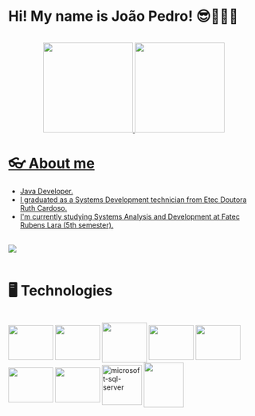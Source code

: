 # Hi! My name is João Pedro! 😎👨🏽‍💻

<br>

<div align="center">
  <a href="https://github.com/JPedro759">
  <img height="180em" src="https://github-readme-stats.vercel.app/api?username=JPedro759&show_icons=true&theme=tokyonight"/>
  <img height="180em" src="https://github-readme-stats.vercel.app/api/top-langs/?username=JPedro759&layout=compact&langs_count=7&theme=tokyonight"/>
</div>

# 👓 About me
<div>
  <ul>
    <li>Java Developer.</li>
    <li>I graduated as a Systems Development technician from Etec Doutora Ruth Cardoso.</li>
    <li>I'm currently studying Systems Analysis and Development at Fatec Rubens Lara (5th semester).</li>
  </ul>
  <br>
  <a href="https://www.linkedin.com/in/joão-pedro-melo-65678322b" target="_blank"><img src="https://img.shields.io/badge/-LinkedIn-%230077B5?style=for-the-badge&logo=linkedin&logoColor=white" target="_blank"></a>
</div>

<br>

# 🖥️ Technologies
<div style="display: inline_block">
 <br>
  <img align="center" height="70" width="90" src="https://cdn.jsdelivr.net/gh/devicons/devicon/icons/javascript/javascript-original.svg" />
  <img align="center" height="70" width="90" src="https://cdn.jsdelivr.net/gh/devicons/devicon/icons/typescript/typescript-original.svg" />
  <img align="center" height="80" width="90" src="https://cdn.jsdelivr.net/gh/devicons/devicon/icons/angularjs/angularjs-plain.svg" />
  <img align="center" height="70" width="90" src="https://cdn.jsdelivr.net/gh/devicons/devicon/icons/sass/sass-original.svg" />   
  <img align="center" height="70" width="90" src="https://cdn.jsdelivr.net/gh/devicons/devicon/icons/java/java-original.svg" />
  <img align="center" height="70" width="90" src="https://cdn.jsdelivr.net/gh/devicons/devicon/icons/spring/spring-original.svg" />
  <img align="center" height="70" width="90" src="https://cdn.jsdelivr.net/gh/devicons/devicon/icons/postgresql/postgresql-original.svg" />
  <img align="center" height="80" width="80" src="https://img.icons8.com/color/480/microsoft-sql-server.png" alt="microsoft-sql-server"/>   
  <img align="center" width="80" height="90" src="https://cdn.jsdelivr.net/gh/devicons/devicon/icons/csharp/csharp-original.svg" />
          
</div>
